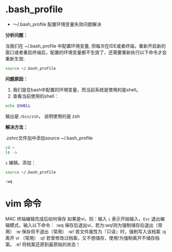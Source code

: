 # .bash_profile

- ～/.bash_profile 配置环境变量失效问题解决

**分析问题：**

当我们在 ~/.bash_profile 中配置环境变量, 但每次在IDE或者终端，重新开启新的窗口或者重启终端后，配置的环境变量都不生效了，还需要重新执行以下命令才会重新生效:

```sh
source ~/.bash_profile
```

**问题原因：**

1. 我们是在bash中配置的环境变量，而当前系统是使用的是shell。
2. 查看当前使用的shell：

```sh
echo $SHELL
```

输出是 `/bin/zsh`， 说明使用的是 zsh

**解决方法：**

.zshrc文件加中添加source ~/.bash_profile

```sh
cd ~
ls -a
```

`i` 编辑，添加：

```sh
source ~/.bash_profile

```

```sh
:wq
```

# vim 命令

MAC 终端编辑完成后如何保存
 如果是vi，则：输入 `i` 表示开始输入，`Esc` 退出编辑模式，输入以下命令：
 :wq 保存后退出vi，若为:wq!则为强制储存后退出（常用）
 :w 保存但不退出（常用）
 :w! 若文件属性为『只读』时，强制写入该档案
 :q 离开 vi （常用）
 :q! 若曾修改过档案，又不想储存，使用!为强制离开不储存档案。
 :e! 将档案还原到最原始的状态！



# 



